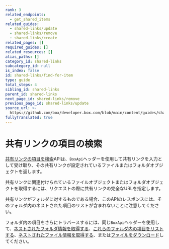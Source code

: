 ```yaml
---
rank: 3
related_endpoints:
  - get_shared_items
related_guides:
  - shared-links/update
  - shared-links/remove
  - shared-links/create
related_pages: []
required_guides: []
related_resources: []
alias_paths: []
category_id: shared-links
subcategory_id: null
is_index: false
id: shared-links/find-for-item
type: guide
total_steps: 4
sibling_id: shared-links
parent_id: shared-links
next_page_id: shared-links/remove
previous_page_id: shared-links/update
source_url: >-
  https://github.com/box/developer.box.com/blob/main/content/guides/shared-links/find-for-item.md
fullyTranslated: true
---
```

# 共有リンクの項目の検索

[共有リンクの項目を検索](endpoint://get_shared_items)APIは、`BoxApi`ヘッダーを使用して共有リンクを入力として受け取り、その共有リンクが設定されているファイルまたはフォルダオブジェクトを返します。

共有リンクに関連付けられているファイルオブジェクトまたはフォルダオブジェクトを取得するには、リクエストの際に共有リンクの完全なURLを指定します。

<Samples id="get_shared_items">

</Samples>

<Message note>

共有リンクがフォルダに対するものである場合、このAPIのレスポンスには、そのフォルダ内のネストされた項目のリストが含まれないことに注意してください。

フォルダ内の項目をさらにトラバースするには、同じ`BoxApi`ヘッダーを使用して、[ネストされたフォルダ情報を取得する](e://get-folders-id)、[これらのフォルダ内の項目をリストする](e://get-folders-id-items)、[ネストされたファイル情報を取得する](e://get-files-id)、または[ファイルをダウンロード](e://get-files-id-content)してください。

</Message>
